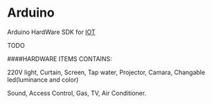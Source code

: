 # Arduino
Arduino HardWare SDK for [IOT](https://github.com/Miantang/IoT)

TODO

####HARDWARE ITEMS CONTAINS:

220V light, Curtain, Screen, Tap water, Projector, Camara, Changable led(luminance and color)

Sound, Access Control, Gas, TV, Air Conditioner.
